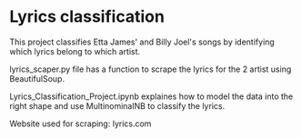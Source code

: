 # Lyrics classification 

This project classifies Etta James' and Billy Joel's songs by identifying which lyrics belong to which artist. 

lyrics_scaper.py file has a function to scrape the lyrics for the 2 artist using BeautifulSoup.

Lyrics_Classification_Project.ipynb explaines how to model the data into the right shape and use MultinominalNB to classify the lyrics.

Website used for scraping: lyrics.com 

